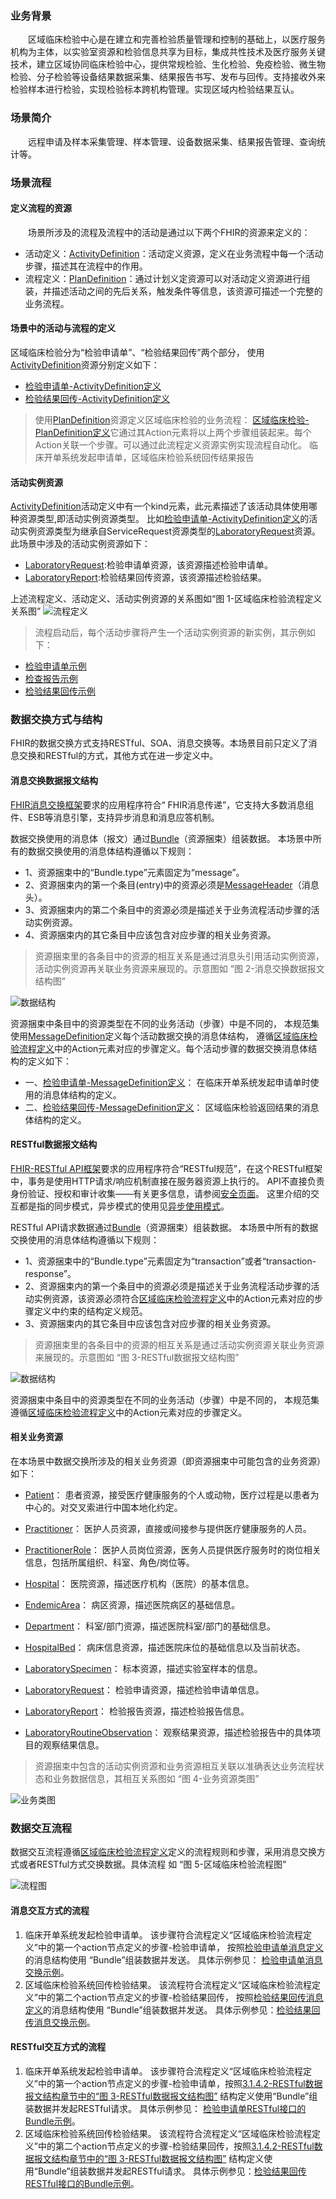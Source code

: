 ### 业务背景

&emsp;&emsp;区域临床检验中心是在建立和完善检验质量管理和控制的基础上，以医疗服务机构为主体，以实验室资源和检验信息共享为目标，集成共性技术及医疗服务关键技术，建立区域协同临床检验中心，提供常规检验、生化检验、免疫检验、微生物检验、分子检验等设备结果数据采集、结果报告书写、发布与回传。支持接收外来检验样本进行检验，实现检验标本跨机构管理。实现区域内检验结果互认。


### 场景简介

&emsp;&emsp;远程申请及样本采集管理、样本管理、设备数据采集、结果报告管理、查询统计等。


### 场景流程

#### 定义流程的资源

&emsp;&emsp;场景所涉及的流程及流程中的活动是通过以下两个FHIR的资源来定义的：

- 活动定义：[ActivityDefinition](http://www.hl7fhir.cn/R4/activitydefinition.html)：活动定义资源，定义在业务流程中每一个活动步骤，描述其在流程中的作用。
- 流程定义：[PlanDefinition](http://www.hl7fhir.cn/R4/plandefinition.html)：通过计划义定资源可以对活动定义资源进行组装，并描述活动之间的先后关系，触发条件等信息，该资源可描述一个完整的业务流程。

#### 场景中的活动与流程的定义

区域临床检验分为“检验申请单”、“检验结果回传”两个部分，
使用[ActivityDefinition](http://www.hl7fhir.cn/R4/activitydefinition.html)资源分别定义如下：

- [检验申请单-ActivityDefinition定义](ActivityDefinition-ad-laboratory-request.html)
- [检验结果回传-ActivityDefinition定义](ActivityDefinition-ad-laboratory-report-release.html)

> 使用[PlanDefinition](http://www.hl7fhir.cn/R4/plandefinition.html)资源定义区域临床检验的业务流程：
[区域临床检验-PlanDefinition定义](PlanDefinition-pd-regional-laboratory-inspection.html)它通过其Action元素将以上两个步骤组装起来。每个Action关联一个步骤。可以通过此流程定义资源实例实现流程自动化。
临床开单系统发起申请单，区域临床检验系统回传结果报告

#### 活动实例资源
 [ActivityDefinition](http://www.hl7fhir.cn/R4/activitydefinition.html)活动定义中有一个kind元素，此元素描述了该活动具体使用哪种资源类型,即活动实例资源类型。
比如[检验申请单-ActivityDefinition定义](ActivityDefinition-ad-laboratory-request.html)的活动实例资源类型为继承自ServiceRequest资源类型的[LaboratoryRequest](StructureDefinition-laboratory-request.html)资源。
此场景中涉及的活动实例资源如下：

- [LaboratoryRequest](StructureDefinition-laboratory-request.html):检验申请单资源，该资源描述检验申请单。
- [LaboratoryReport](StructureDefinition-laboratory-report.html):检验结果回传资源，该资源描述检验结果。

上述流程定义、活动定义、活动实例资源的关系图如“图 1-区域临床检验流程定义关系图”
![流程定义](PlanDefinition-ActivityDefinition-Task-Relationship.png)

> 流程启动后，每个活动步骤将产生一个活动实例资源的新实例，其示例如下：

- [检验申请单示例](ServiceRequest-LaboratoryRequest-example.html)
- [检查报告示例](DiagnosticReport-LaboratoryReport-example.html)
- [检验结果回传示例](Task-LaboratoryReportRelease-example.html)


### 数据交换方式与结构

FHIR的数据交换方式支持RESTful、SOA、消息交换等。本场景目前只定义了消息交换和RESTful的方式，其他方式在进一步定义中。

#### 消息交换数据报文结构

[FHIR消息交换框架](http://www.hl7fhir.cn/R4/messaging.html)要求的应用程序符合“ FHIR消息传递”，它支持大多数消息组件、ESB等消息引擎，支持异步消息和消息应答机制。

数据交换使用的消息体（报文）通过[Bundle](http://www.hl7fhir.cn/R4/bundle.html)（资源捆束）组装数据。
本场景中所有的数据交换使用的消息体结构遵循以下规则：

- 1、资源捆束中的“Bundle.type”元素固定为“message”。
- 2、资源捆束内的第一个条目(entry)中的资源必须是[MessageHeader](http://www.hl7fhir.cn/R4/messageheader.html)（消息头）。
- 3、资源捆束内的第二个条目中的资源必须是描述关于业务流程活动步骤的活动实例资源。
- 4、资源捆束内的其它条目中应该包含对应步骤的相关业务资源。

> 资源捆束里的各条目中的资源的相互关系是通过消息头引用活动实例资源，活动实例资源再关联业务资源来展现的。示意图如 “图 2-消息交换数据报文结构图”

![数据结构](structure-bundle.png)

资源捆束中条目中的资源类型在不同的业务活动（步骤）中是不同的，
本规范集使用[MessageDefinition](http://www.hl7fhir.cn/R4/messagedefinition.html)定义每个活动数据交换的消息体结构，
遵循[区域临床检验流程定义](PlanDefinition-pd-regional-laboratory-inspection.html)中的Action元素对应的步骤定义。每个活动步骤的数据交换消息体结构的定义如下：

- 一、[检验申请单-MessageDefinition定义](MessageDefinition-md-laboratory-request.html)：
在临床开单系统发起申请单时使用的消息体结构的定义。
- 二、[检验结果回传-MessageDefinition定义](MessageDefinition-md-laboratory-report-release.html)：
区域临床检验返回结果的消息体结构的定义。

#### RESTful数据报文结构

[FHIR-RESTful API框架](http://www.hl7fhir.cn/R4/messaging.html)要求的应用程序符合“RESTful规范”，在这个RESTful框架中，事务是使用HTTP请求/响应机制直接在服务器资源上执行的。 API不直接负责身份验证、授权和审计收集——有关更多信息，请参阅[安全页面](http://www.hl7fhir.cn/R4/security.html)。 这里介绍的交互都是指的同步模式，异步模式的使用见[异步使用模式](http://www.hl7fhir.cn/R4/async.html)。

RESTful API请求数据通过[Bundle](http://www.hl7fhir.cn/R4/bundle.html)（资源捆束）组装数据。
本场景中所有的数据交换使用的消息体结构遵循以下规则：

- 1、资源捆束中的“Bundle.type”元素固定为“transaction”或者“transaction-response”。
- 2、资源捆束内的第一个条目中的资源必须是描述关于业务流程活动步骤的活动实例资源，该资源必须符合[区域临床检验流程定义](PlanDefinition-pd-regional-laboratory-inspection.html)中的Action元素对应的步骤定义中约束的结构定义规范。
- 3、资源捆束内的其它条目中应该包含对应步骤的相关业务资源。

<span id="coderestful"></span>

> 资源捆束里的各条目中的资源的相互关系是通过活动实例资源关联业务资源来展现的。示意图如 “图 3-RESTful数据报文结构图”

![数据结构](structure-RESTful-bundle.png)

资源捆束中条目中的资源类型在不同的业务活动（步骤）中是不同的，
本规范集遵循[区域临床检验流程定义](PlanDefinition-pd-regional-laboratory-inspection.html)中的Action元素对应的步骤定义。

#### 相关业务资源  

在本场景中数据交换所涉及的相关业务资源（即资源捆束中可能包含的业务资源）如下：

- [Patient](https://build.fhir.org/ig/HL7China/CN-CORE-R4/StructureDefinition-Patient.html)：
患者资源，接受医疗健康服务的个人或动物，医疗过程是以患者为中心的。对交叉索进行中国本地化约定。
- [Practitioner](https://build.fhir.org/ig/HL7China/CN-CORE-R4/StructureDefinition-Practitioner.html)：
医护人员资源，直接或间接参与提供医疗健康服务的人员。
- [PractitionerRole](https://build.fhir.org/ig/HL7China/CN-CORE-R4/StructureDefinition-PractitionerRole.html)：
医护人员岗位资源，医务人员提供医疗服务时的岗位相关信息，包括所属组织、科室、角色/岗位等。
- [Hospital](https://build.fhir.org/ig/HL7China/CN-CORE-R4/StructureDefinition-Hospital.html)：
医院资源，描述医疗机构（医院）的基本信息。
- [EndemicArea](https://build.fhir.org/ig/HL7China/CN-CORE-R4/StructureDefinition-EndemicArea.html)：
病区资源，描述医院病区的基础信息。
- [Department](https://build.fhir.org/ig/HL7China/CN-CORE-R4/StructureDefinition-Department.html)：
科室/部门资源，描述医院科室/部门的基础信息。
- [HospitalBed](https://build.fhir.org/ig/HL7China/CN-CORE-R4/StructureDefinition-hospital-bed.html)：
病床信息资源，描述医院床位的基础信息以及当前状态。
- [LaboratorySpecimen](StructureDefinition-laboratory-specimen.html)：
标本资源，描述实验室样本的信息。
- [LaboratoryRequest](StructureDefinition-laboratory-request.html)：
检验申请资源，描述检验申请单信息。

- [LaboratoryReport](StructureDefinition-laboratory-report.html)：
检验报告资源，描述检验报告信息。

- [LaboratoryRoutineObservation](StructureDefinition-laboratory-routine-observation.html)：
观察结果资源，描述检验报告中的具体项目的观察结果信息。

> 资源捆束中包含的活动实例资源和业务资源相互关联以准确表达业务流程状态和业务数据信息，其相互关系图如 “图 4-业务资源类图”

![业务类图](Class.png)


### 数据交互流程

数据交互流程遵循[区域临床检验流程定义](PPlanDefinition-pd-regional-laboratory-inspection.html)定义的流程规则和步骤，采用消息交换方式或者RESTful方式交换数据。具体流程 如 “图 5-区域临床检验流程图”

![流程图](sequence.png)

#### 消息交互方式的流程
1. 临床开单系统发起检验申请单。
该步骤符合流程定义“区域临床检验流程定义”中的第一个action节点定义的步骤-检验申请单，
按照[检验申请单消息定义](MessageDefinition-md-laboratory-request.html)的消息结构使用
“Bundle”组装数据并发送。
具体示例参见： [检验申请单消息交换示例](Bundle-laboratory-request-example.html)。
2. 区域临床检验系统回传检验结果。
该流程符合流程定义“区域临床检验流程定义”中的第二个action节点定义的步骤-检验结果回传，
按照[检验结果回传消息定义](MessageDefinition-md-laboratory-report-release.html)的消息结构使用
“Bundle”组装数据并发送。
具体示例参见：[检验结果回传消息交换示例](Bundle-laboratory-report-release-example.html)。

#### RESTful交互方式的流程

1. 临床开单系统发起检验申请单。
该步骤符合流程定义“区域临床检验流程定义”中的第一个action节点定义的步骤-检验申请单，按照[3.1.4.2-RESTful数据报文结构章节中的“图 3-RESTful数据报文结构图”](#coderestful) 结构定义使用“Bundle”组装数据并发起RESTful请求。
具体示例参见： [检验申请单RESTful接口的Bundle示例](Bundle-laboratory-request-RESTful-example.html)。
2. 区域临床检验系统回传检验结果。
该流程符合流程定义“区域临床检验流程定义”中的第二个action节点定义的步骤-检验结果回传，按照[3.1.4.2-RESTful数据报文结构章节中的“图 3-RESTful数据报文结构图”](#coderestful) 结构定义使用“Bundle”组装数据并发起RESTful请求。
具体示例参见：[检验结果回传RESTful接口的Bundle示例](Bundle-laboratory-report-release-RESTful-example.html)。

